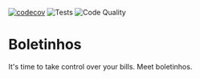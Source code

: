 [![codecov](https://codecov.io/gh/itscorey/Boletinhos/branch/main/graph/badge.svg?token=AAUE2XIS30)](https://codecov.io/gh/itscorey/Boletinhos) ![Tests](https://github.com/itscorey/Boletinhos/workflows/Tests/badge.svg) ![Code Quality](https://github.com/itscorey/Boletinhos/workflows/Static%20Code%20Analysis/badge.svg)

# Boletinhos
It's time to take control over your bills. Meet boletinhos.
